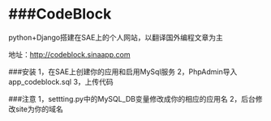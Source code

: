 ###CodeBlock
=========

python+Django搭建在SAE上的个人网站，以翻译国外编程文章为主

地址：http://codeblock.sinaapp.com

###安装
1，在SAE上创建你的应用和启用MySql服务
2，PhpAdmin导入app_codeblock.sql
3，上传代码

###注意
1，settting.py中的MySQL_DB变量修改成你的相应的应用名
2，后台修改site为你的域名
